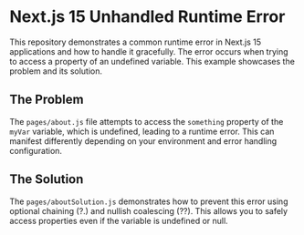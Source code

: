 # Next.js 15 Unhandled Runtime Error

This repository demonstrates a common runtime error in Next.js 15 applications and how to handle it gracefully.  The error occurs when trying to access a property of an undefined variable.  This example showcases the problem and its solution. 

## The Problem

The `pages/about.js` file attempts to access the `something` property of the `myVar` variable, which is undefined, leading to a runtime error.  This can manifest differently depending on your environment and error handling configuration.

## The Solution

The `pages/aboutSolution.js` demonstrates how to prevent this error using optional chaining (?.) and nullish coalescing (??). This allows you to safely access properties even if the variable is undefined or null.